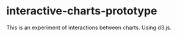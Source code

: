 interactive-charts-prototype
============================

This is an experiment of interactions between charts. Using d3.js.
